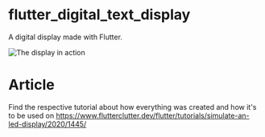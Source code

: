 # flutter_digital_text_display

A digital display made with Flutter.

![The display in action](http://localhost:1313/images/wp-content/uploads/2020/08/flutter-led-display-new.png)

# Article

Find the respective tutorial about how everything was created and how it's to be used on https://www.flutterclutter.dev/flutter/tutorials/simulate-an-led-display/2020/1445/

